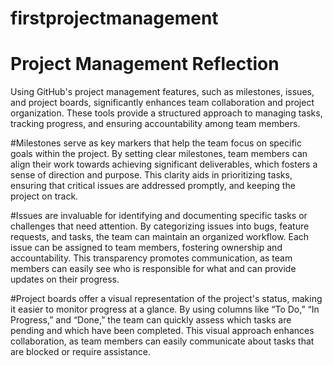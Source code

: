 # firstprojectmanagement

# Project Management Reflection

Using GitHub's project management features, such as milestones, issues, and project boards, significantly enhances team collaboration and project organization. These tools provide a structured approach to managing tasks, tracking progress, and ensuring accountability among team members.

#Milestones serve as key markers that help the team focus on specific goals within the project. By setting clear milestones, team members can align their work towards achieving significant deliverables, which fosters a sense of direction and purpose. This clarity aids in prioritizing tasks, ensuring that critical issues are addressed promptly, and keeping the project on track.

#Issues are invaluable for identifying and documenting specific tasks or challenges that need attention. By categorizing issues into bugs, feature requests, and tasks, the team can maintain an organized workflow. Each issue can be assigned to team members, fostering ownership and accountability. This transparency promotes communication, as team members can easily see who is responsible for what and can provide updates on their progress.

#Project boards offer a visual representation of the project's status, making it easier to monitor progress at a glance. By using columns like “To Do,” “In Progress,” and “Done,” the team can quickly assess which tasks are pending and which have been completed. This visual approach enhances collaboration, as team members can easily communicate about tasks that are blocked or require assistance.
